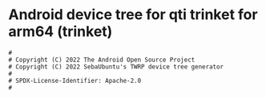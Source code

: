 # Android device tree for qti trinket for arm64 (trinket)

```
#
# Copyright (C) 2022 The Android Open Source Project
# Copyright (C) 2022 SebaUbuntu's TWRP device tree generator
#
# SPDX-License-Identifier: Apache-2.0
#
```

